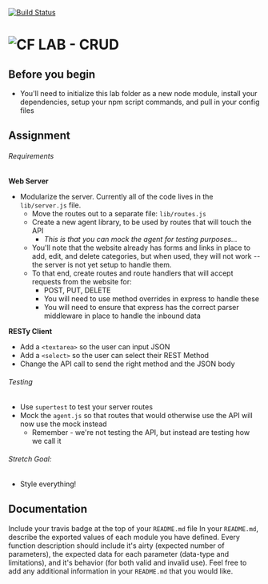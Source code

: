 [![Build Status](https://www.travis-ci.com/mattoattacko/lab-07.svg?branch=master)](https://www.travis-ci.com/mattoattacko/lab-07)

![CF](http://i.imgur.com/7v5ASc8.png) LAB - CRUD
================================================


## Before you begin
* You'll need to initialize this lab folder as a new node module, install your dependencies, setup your npm script commands, and pull in your config files

## Assignment
###### Requirements
**Web Server**

* Modularize the server. Currently all of the code lives in the `lib/server.js` file.
  * Move the routes out to a separate file:  `lib/routes.js`
  * Create a new agent library, to be used by routes that will touch the API
    * *This is that you can mock the agent for testing purposes...*
  * You'll note that the website already has forms and links in place to add, edit, and delete categories, but when used, they will not work -- the server is not yet setup to handle them.
  * To that end, create routes and route handlers that will accept requests from the website for:
    * POST, PUT, DELETE
    * You will need to use method overrides in express to handle these
    * You will need to ensure that express has the correct parser middleware in place to handle the inbound data

**RESTy Client**

* Add a `<textarea>` so the user can input JSON
* Add a `<select>` so the user can select their REST Method
* Change the API call to send the right method and the JSON body

###### Testing
* Use `supertest` to test your server routes
* Mock the `agent.js` so that routes that would otherwise use the API will now use the mock instead
  * Remember - we're not testing the API, but instead are testing how we call it

###### Stretch Goal:
  * Style everything!


##  Documentation
Include your travis badge at the top of your `README.md` file
In your `README.md`, describe the exported values of each module you have defined. Every function description should include it's airty (expected number of parameters), the expected data for each parameter (data-type and limitations), and it's behavior (for both valid and invalid use). Feel free to add any additional information in your `README.md` that you would like.

